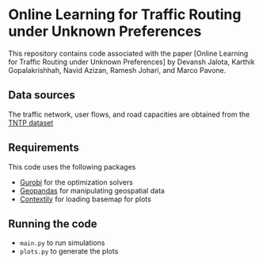 # Online Learning for Traffic Routing under Unknown Preferences #

This repository contains code associated with the paper [Online Learning for Traffic Routing under Unknown Preferences] by Devansh Jalota, Karthik Gopalakrishhah, Navid Azizan, Ramesh Johari, and Marco Pavone.

## Data sources ##
The traffic network, user flows, and road capacities are obtained from the [TNTP dataset](https://github.com/bstabler/TransportationNetworks)

## Requirements ##

This code uses the following packages
- [Gurobi](https://www.gurobi.com/products/gurobi-optimizer/) for the optimization solvers
- [Geopandas](https://geopandas.org/en/stable/) for manipulating geospatial data
- [Contextily](https://contextily.readthedocs.io/en/latest/) for loading basemap for plots

## Running the code ##

- `main.py` to run simulations
- `plots.py` to generate the plots 

